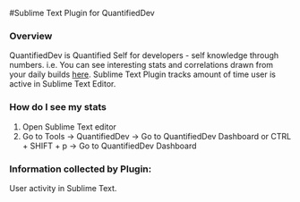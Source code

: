 #Sublime Text Plugin for QuantifiedDev

### Overview

QuantifiedDev is Quantified Self for developers - self knowledge through numbers.
i.e. You can see interesting stats and correlations drawn from your daily builds
<a href="http://www.quantifieddev.org/app">here</a>.
Sublime Text Plugin tracks amount of time user is active in Sublime Text Editor.

### How do I see my stats
1. Open Sublime Text editor
2. Go to Tools -> QuantifiedDev -> Go to QuantifiedDev Dashboard or CTRL + SHIFT + p -> Go to QuantifiedDev Dashboard

### Information collected by Plugin:
User activity in Sublime Text.
